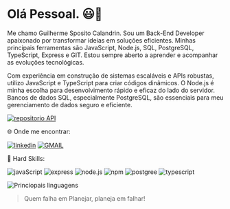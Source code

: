 # Olá Pessoal. 😃🚀

Me chamo Guilherme Sposito Calandrin. Sou um Back-End Developer apaixonado por transformar ideias em soluções eficientes. Minhas principais ferramentas são JavaScript, Node.js, SQL, PostgreSQL, TypeScript, Express e GIT. Estou sempre aberto a aprender e acompanhar as evoluções tecnológicas.

Com experiência em construção de sistemas escaláveis e APIs robustas, utilizo JavaScript e TypeScript para criar códigos dinâmicos. O Node.js é minha escolha para desenvolvimento rápido e eficaz do lado do servidor. Bancos de dados SQL, especialmente PostgreSQL, são essenciais para meu gerenciamento de dados seguro e eficiente.

[![repositorio API](https://img.shields.io/badge/Clique%20Para%20ver%20uma%20API%20REST%20Feito%20por%20mim!-00C300?style=for-the-badge&logo=&logoColor=white)](https://github.com/GuilhermeSposito/api-rest-biblioteca)

🌐 Onde me encontrar: 

[![linkedin](https://img.shields.io/badge/LinkedIn-0077B5?style=for-the-badge&logo=linkedin&logoColor=white)](https://www.linkedin.com/in/guilherme-sposito-calandrin/) 
<a href="mailto:guilhermesposito14@gmail.com"> ![GMAIL](https://img.shields.io/badge/Gmail-D14836?style=for-the-badge&logo=gmail&logoColor=white) </a>

🚨 Hard Skills:

![javaScript](https://img.shields.io/badge/JavaScript-323330?style=for-the-badge&logo=javascript&logoColor=F7DF1E)
![express](https://img.shields.io/badge/Express%20js-000000?style=for-the-badge&logo=express&logoColor=white)
![node.js](https://img.shields.io/badge/Node%20js-339933?style=for-the-badge&logo=nodedotjs&logoColor=white)
![npm](https://img.shields.io/badge/npm-CB3837?style=for-the-badge&logo=npm&logoColor=white)
![postgree](https://img.shields.io/badge/PostgreSQL-316192?style=for-the-badge&logo=postgresql&logoColor=white)
![typescript](https://img.shields.io/badge/TypeScript-007ACC?style=for-the-badge&logo=typescript&logoColor=white)


![Princiopais linguagens](https://github-readme-stats.vercel.app/api/top-langs/?username=GuilhermeSposito&theme=tokyonight&hide_border=true&custom_title=Principais%20%Linguagens)

> Quem falha em Planejar, planeja em falhar!
